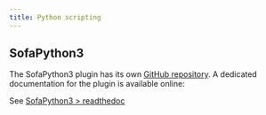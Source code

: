 ```yaml
---
title: Python scripting
---
```


SofaPython3
-----------

The SofaPython3 plugin has its own [GitHub repository](https://github.com/sofa-framework/sofapython3/). A dedicated documentation for the plugin is available online:

See [SofaPython3 > readthedoc](https://sofapython3.readthedocs.io/en/latest/index.html)